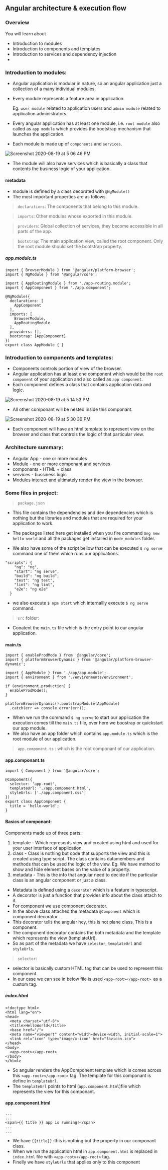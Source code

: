 ## Angular architecture & execution flow

###  Overview

You will learn about

- Introduction to modules
- Introduction to components and templates
- Introduction to services and dependency injection
- 


### Introduction to modules:

- Angular application is modular in nature, so an angular application just a collection of a many individual modules. 
- Every module represents a feature area in application.

  Eg. `user module` related to application users and `admin module` related to application administrators.

- Every angular application has at least one module, i.e. `root module` also called as `app module` which provides the bootstrap mechanism that launches the application.
- Each module is made up of `components` and `services`.


![Screenshot 2020-08-19 at 5 06 46 PM](https://user-images.githubusercontent.com/35020560/90630543-d786b200-e23e-11ea-9b5a-bc18ca110d8b.png)

- The module will also have services which is basically a class that contents the business logic of your application.



#### metadata
- module is defined by a class decorated with `@NgModule()`
- The most important properties are as follows.

> `declarations`: The components that belong to this module.

> `imports`: Other modules whose exported in this module.

> `providers`: Global collection of services, they become accessible in all parts of the app.

> `bootstrap`: The main application view, called the root component. Only the root module should set the bootstrap property.

##### app.module.ts
```
import { BrowserModule } from '@angular/platform-browser';
import { NgModule } from '@angular/core';

import { AppRoutingModule } from './app-routing.module';
import { AppComponent } from './app.component';

@NgModule({
  declarations: [
    AppComponent
  ],
  imports: [
    BrowserModule,
    AppRoutingModule
  ],
  providers: [],
  bootstrap: [AppComponent]
})
export class AppModule { }

```



### Introduction to components and templates:

- Components controls portion of view of the browser.
- Angular application has at least one component which would be the `root component` of your application and also called as `app component`.
- Each component defines a class that contains application data and logic.

![Screenshot 2020-08-19 at 5 14 53 PM](https://user-images.githubusercontent.com/35020560/90630979-993dc280-e23f-11ea-9edf-a985ae7d1407.png)

- All other componant will be nested inside this componant.

![Screenshot 2020-08-19 at 5 30 30 PM](https://user-images.githubusercontent.com/35020560/90632241-ba9fae00-e241-11ea-8894-2860477da20d.png)

- Each component will have an html template to represent view on the browser and  class that controls the logic of that particular view.

### Architecture summary:
 - Angular App - one or more modules
 - Module - one or more componant and services
 - componants - HTML + class
 - services - bussiness logic
 - Modules interact and ultimately render the view in the browser.
 
### Some files in project:

> `package.json`

- This file contains the dependencies and dev dependencies which is nothing but the libraries and modules that are required
 for your application to work.
 
- The packages listed here get installed when you fire command `$ng new hello-world`
and all the packages get installed in `node_modules` folder.

- We also have some of the script bellow that can be executed `$ ng serve` command one of them which runs our applications.

```
"scripts": {
    "ng": "ng",
    "start": "ng serve",
    "build": "ng build",
    "test": "ng test",
    "lint": "ng lint",
    "e2e": "ng e2e"
  }
```

- we also execute `$ npm start` which internallly execute `$ ng serve` command.

> `src` folder:

- Conatent the `main.ts` file which is the entry point to our angular application.

#### main.ts
```
import { enableProdMode } from '@angular/core';
import { platformBrowserDynamic } from '@angular/platform-browser-dynamic';

import { AppModule } from './app/app.module';
import { environment } from './environments/environment';

if (environment.production) {
  enableProdMode();
}

platformBrowserDynamic().bootstrapModule(AppModule)
  .catch(err => console.error(err));

```

- When we run the command `$ ng serve` to start our application the execution comes till the `main.ts` file, over here we boostrap or quickstart our app module.
- We also have an app folder which contains `app.module.ts` which is the root module of our application.

> `app.componant.ts` : which is the root componant of our application.

#### app.componant.ts
```
import { Component } from '@angular/core';

@Component({
  selector: 'app-root',
  templateUrl: './app.component.html',
  styleUrls: ['./app.component.css']
})
export class AppComponent {
  title = 'hello-world';
}

```

#### Basics of componant:

Components made up of three parts:

1) template - Which represents view and created using html and used for your user interface of application.
2) class - Class is nothing but code that supports the view and this is created using type script. The class contains datamembers and methods that can be used the logic of the view.
   Eg. We have method to show and hide element bases on the value of a property.
3) metadata - This is the info that angular need to decide if the particular class is an angular component or just a class.
  - Metadata is defined using a `decorator` which is a feature in typescript.
  - A decorator is just a function that provides info about the class attach to it.
  - For component we use component decorator.
  - In the above class attached the metadata `@Component` which is component decorator.
  - This decorator tells the angular hey, this is not plane class, This is a component.
  - The component decorator contains the both metadata and the template which represents the view (templateUrl).
  - So as part of the metadata we have `selector`, `templateUrl` and `styleUrls`.

  > `selector`:
  
  - selector is basically custom HTML tag that can be used to represent this component.
  - In our case we can see in below file is used `<app-root></app-root> `as a custom tag.
  
  ##### index.html
  ```
  <!doctype html>
  <html lang="en">
  <head>
    <meta charset="utf-8">
    <title>HelloWorld</title>
    <base href="/">
    <meta name="viewport" content="width=device-width, initial-scale=1">
    <link rel="icon" type="image/x-icon" href="favicon.ico">
  </head>
  <body>
    <app-root></app-root>
  </body>
  </html>

  ```
 - So angular renders the AppComponent template which is comes across this `<app-root></app-root>` tag. The template for this componant is define in `templateUrl`.
 - The `templateUrl` points to html (`app.component.html`)file which represents the view for this componant.
 
 #### app.component.html
 ```
 ...
 ...
 <span>{{ title }} app is running!</span>
 ...
 ...
 
 ```
 - We have `{{title}}` :this is nothing but the property in our componant class.
 - When we run the application html in `app.component.html` is replaced in `index.html` file with `<app-root></app-root>` tag.
 - Finelly we have `styleUrls` that applies only to this component 



 
 



